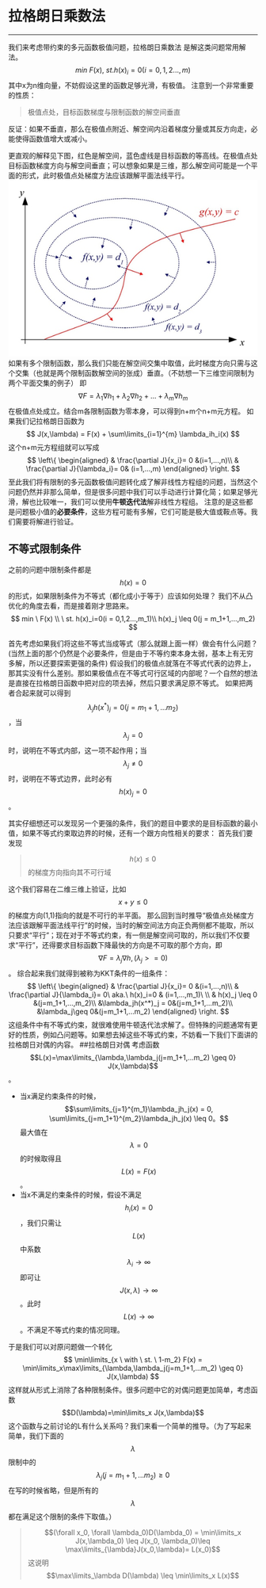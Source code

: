# 拉格朗日乘数法
---

我们来考虑带约束的多元函数极值问题，拉格朗日乘数法
是解这类问题常用解法。
$$
min \ F(x), \ st. h(x)_i=0(i = 0,1,2...,m)
$$
其中x为n维向量，不妨假设这里的函数足够光滑，有极值。
注意到一个非常重要的性质：
> 极值点处，目标函数梯度与限制函数的解空间垂直

反证：如果不垂直，那么在极值点附近、解空间内沿着梯度分量或其反方向走，必能使得函数值增大或减小。

更直观的解释见下图，红色是解空间，蓝色虚线是目标函数的等高线。在极值点处目标函数梯度方向与解空间垂直；可以想象如果是三维，那么解空间可能是一个平面的形式，此时极值点处梯度方法应该跟解平面法线平行。
![](/assets/359cdc26e15205e66204bce2b33e4535_b.jpg)
如果有多个限制函数，那么我们只能在解空间交集中取值，此时梯度方向只需与这个交集（也就是两个限制函数解空间的张成）垂直。（不妨想一下三维空间限制为两个平面交集的例子）
即$$
\nabla F = \lambda_1\nabla h_1 + \lambda_2\nabla h_2 + ... + \lambda_m\nabla h_m
$$
在极值点处成立。结合m各限制函数为零本身，可以得到n+m个n+m元方程。
如果我们记拉格朗日函数为$$
J(x,\lambda) = F(x) + \sum\limits_{i=1}^{m} \lambda_ih_i(x)
$$
这个n+m元方程组就可以写成$$ \left\{
\begin{aligned}
& \frac{\partial J}{x_i}= 0 &(i=1,...,n)\\
& \frac{\partial J}{\lambda_i}= 0& (i=1,...,m)
\end{aligned}
\right.
$$
至此我们将有限制的多元函数极值问题转化成了解非线性方程组的问题，当然这个问题仍然并非那么简单，但是很多问题中我们可以手动进行计算化简；如果足够光滑，解也比较唯一，我们可以使用**牛顿迭代法**解非线性方程组。
注意的是这些都是问题极小值的**必要条件**，这些方程可能有多解，它们可能是极大值或鞍点等。我们需要将解进行验证。
## 不等式限制条件
之前的问题中限制条件都是$$h(x)=0$$的形式，如果限制条件为不等式（都化成小于等于）应该如何处理？
我们不从凸优化的角度去看，而是接着刚才思路来。
$$
min \ F(x) \\
\ st. h(x)_i=0(i = 0,1,2...,m_1)\\
h(x)_j \leq 0(j = m_1+1,...,m_2)
$$

首先考虑如果我们将这些不等式当成等式（那么就跟上面一样）做会有什么问题？(当然上面的那个仍然是个必要条件，但是由于不等约束本身太弱，基本上有无穷多解，所以还要探索更强的条件)
假设我们的极值点就落在不等式代表的边界上，那其实没有什么差别。那如果极值点在不等式可行区域的内部呢？一个自然的想法是直接在拉格朗日函数中把对应的项去掉，然后只要求满足原不等式。
如果把两者合起来就可以得到$$\lambda_jh(x^*)_j = 0(j=m_1+1,...m_2)$$，当$$\lambda_j=0$$时，说明在不等式内部，这一项不起作用；当$$\lambda_j\neq0$$时，说明在不等式边界，此时必有$$h(x)_j =0$$。

其实仔细想还可以发现另一个更强的条件，我们的题目中要求的是目标函数的最小值，如果不等式约束取边界的时候，还有一个跟方向性相关的要求：
首先我们要发现
> $$h(x)\leq 0$$的梯度方向指向其不可行域

这个我们容易在二维三维上验证，比如$$x+y\leq 0$$的梯度方向(1,1)指向的就是不可行的半平面。
那么回到当时推导“极值点处梯度方法应该跟解平面法线平行”的时候，当时的解空间法方向正负两侧都不能取，所以只要求“平行”；现在对于不等式约束，有一侧是解空间可取的，所以我们不仅要求“平行”，还得要求目标函数下降最快的方向是不可取的那个方向，即$$\nabla F = \lambda_j\nabla h,(\lambda_j>=0)$$。
综合起来我们就得到被称为KKT条件的一组条件：
$$ \left\{
\begin{aligned}
& \frac{\partial J}{x_i}= 0 &(i=1,...,n)\\
& \frac{\partial J}{\lambda_i}= 0\ aka.\ h(x)_i=0 & (i=1,...,m_1)\ \\
& h(x)_j \leq 0 &(j=m_1+1,...,m_2)\\
&\lambda_jh(x^*)_j = 0&(j=m_1+1,...m_2)\\
&\lambda_j\geq 0&(j=m_1+1,...m_2)
\end{aligned}
\right.
$$
这组条件中有不等式约束，就很难使用牛顿迭代法求解了。但特殊的问题通常有更好的性质，例如凸问题等。如果想去掉这些不等式约束，不妨看一下我们下面讲的拉格朗日对偶的内容。
##拉格朗日对偶
考虑函数$$L(x)=\max\limits_{\lambda,\lambda_j(j=m_1+1,...m_2) \geq 0} J(x,\lambda)$$。
* 当x满足约束条件的时候，$$\sum\limits_{j=1}^{m_1}\lambda_jh_j(x) = 0, \sum\limits_{j=m_1+1}^{m_2}\lambda_jh_j(x) \leq 0。$$最大值在$$\lambda = 0$$的时候取得且$$L(x)=F(x)$$。
* 当x不满足约束条件的时候，假设不满足$$h_i(x)=0$$，我们只需让$$L(x)$$中系数$$\lambda_i\rightarrow \infty$$即可让$$J(x,\lambda)\rightarrow \infty$$。此时$$L(x)\rightarrow \infty$$。不满足不等式约束的情况同理。

于是我们可以对原问题做一个转化
$$
\min\limits_{x \ with \ st. \ 1-m_2} F(x) = \min\limits_x\max\limits_{\lambda,\lambda_j(j=m_1+1,...m_2) \geq 0} J(x,\lambda)
$$
这样就从形式上消除了各种限制条件。很多问题中它的对偶问题更加简单，考虑函数$$D(\lambda)=\min\limits_x J(x,\lambda)$$
这个函数与之前讨论的L有什么关系吗？我们来看一个简单的推导。（为了写起来简单，我们下面的$$\lambda$$限制中的$$\lambda_j(j=m_1+1,...m_2) \geq 0$$在写的时候省略，但是所有的$$\lambda$$都在满足这个限制的条件下取值。）
> $$(\forall x_0, \forall \lambda_0)D(\lambda_0) = \min\limits_x J(x,\lambda_0) \leq J(x_0, \lambda_0)\leq 
\max\limits_{\lambda}J(x_0,\lambda)= L(x_0)$$ 
这说明$$\max\limits_\lambda D(\lambda) \leq \min\limits_x L(x)$$